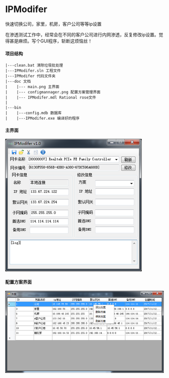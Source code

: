 # IPModifer
快速切换公司，家里，机房，客户公司等等ip设置

在渗透测试工作中，经常会在不同的客户公司进行内网渗透，反复修改ip设置。觉得甚是麻烦。写个GUI程序，斩断这烦恼丝！

#### 项目结构
```
|---clean.bat 清除垃圾批处理
|---IPModifer.sln 工程文件
|---IPModifer 代码文件夹
|---doc 文档
|    |--- main.png 主界面
|    |--- configmannager.png 配置方案管理界面
|    |--- IPModifer.mdl Rational rose文件
|
|---bin
|    |---config.mdb 数据库
|    |---IPModifer.exe 编译好的程序
```
#### 主界面
![主界面](doc/main.png)

#### 配置方案界面
![配置方案界面](doc/configmannager.png)